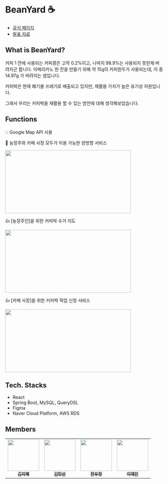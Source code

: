 # BeanYard :coffee:
- [공식 페이지](http://beanyard.shop/)
- [발표 자료](https://drive.google.com/file/d/1zntXRMjywEonVe1H6m5caxxjthtrB5Wn/view?usp=drivesdk)

## What is BeanYard?
<p>커피 1 잔에 사용되는
커피콩은 고작 0.2%이고, 나머지 98.9%는 사용되지 못한채 버려지곤 합니다. 아메리카노 한 잔을 만들기 위해 약 15g의 커피원두가 사용되는데, 이 중 14.97g 가 버려지는 셈입니다.</p>
<p>커피박은 현재 폐기물 쓰레기로 배출되고 있지만, 재활용 가치가 높은 유기성 자원입니다.</p>
<p>그래서 우리는 커피박을 재활용 할 수 있는 방안에 대해 생각해보았습니다.</p>

## Functions
:bulb: Google Map API 사용

:eyes: 농장주와 카페 사장 모두가 이용 가능한 양방향 서비스

<img src="https://user-images.githubusercontent.com/61970111/152613801-058fa805-9d48-4975-b246-32fe30794d64.png" width="400" height="200"/>

👍 [농장주인]을 위한 커피박 수거 지도

<img src="https://user-images.githubusercontent.com/61970111/152613566-6bcfb6a7-fd03-4ac7-9fb3-2c367011eaf4.png" width="400" height="200"/>

👍 [카페 사장]을 위한 커피박 픽업 신청 서비스

<img src="https://user-images.githubusercontent.com/61970111/152613580-43ed67ae-1916-4aab-8bc6-331d61ec49e9.png" width="400" height="200" />

## Tech. Stacks
- React
- Spring Boot, MySQL, QueryDSL
- Figma
- Naver Cloud Platform, AWS RDS

## Members
<table>
<tr>
    <td align="center"><a href="https://github.com/asd3638"><img src="https://github.com/asd3638.png" width="100px;" alt=""/><br /><sub><b>김지혜</b></sub></a><br /></td>
    <td align="center"><a href="https://github.com/k12ms26"><img src="https://github.com/k12ms26.png" width="100px;" alt=""/><br /><sub><b>김민선</b></sub></a><br /></td>
    <td align="center"><a href="https://github.com/Woojung0618"><img src="https://github.com/Woojung0618.png" width="100px;" alt=""/><br /><sub><b>전우정</b></sub></a><br /></td>
    <td align="center"><a href="https://github.com/leeejaaane"><img src="https://github.com/leeejaaane.png" width="100px;" alt=""/><br /><sub><b>이재인</b></sub></a><br /></td>
<tr>
</table>
